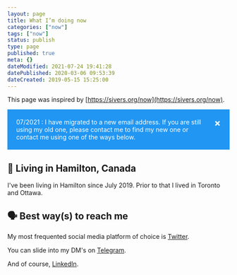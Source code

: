 ```yaml
---
layout: page
title: What I’m doing now
categories: ["now"]
tags: ["now"]
status: publish
type: page
published: true
meta: {}
dateModified: 2021-07-24 19:41:28
datePublished: 2020-03-06 09:53:39
dateCreated: 2019-05-15 15:25:00
---
```


This page was inspired by [https://sivers.org/now](https://sivers.org/now).

<style>
  /* The alert message box */
.alert {
  padding: 20px;
  background-color: #f44336; /* Red */
  color: white;
  margin-bottom: 15px;
}

/* The close button */
.closebtn {
  margin-left: 15px;
  color: white;
  font-weight: bold;
  float: right;
  font-size: 22px;
  line-height: 20px;
  cursor: pointer;
  transition: 0.3s;
}

/* When moving the mouse over the close button */
.closebtn:hover {
  color: black;
}

.alert.info {
    background-color: #2196F3;
}
</style>

<div class="alert info">
  <span class="closebtn" onclick="this.parentElement.style.display='none';">&times;</span>
  07/2021 : I have migrated to a new email address. If you are still using my old one, please contact me to find my new one or contact me using one of the ways below.
</div>

## 📍 Living in Hamilton, Canada

I've been living in Hamilton since July 2019. Prior to that I lived in Toronto and Ottawa.

## 🗣 Best way(s) to reach me

My most frequented social media platform of choice is [Twitter](https://twitter.com/lastminutealex).

You can slide into my DM's on [Telegram](https://t.me/lastminutealex).

And of course, [LinkedIn](www.linkedin.com/in/lastminutealex).
